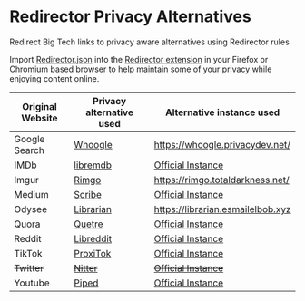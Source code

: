 # Redirector Privacy Alternatives
Redirect Big Tech links to privacy aware alternatives using Redirector rules

Import [Redirector.json](https://github.com/duyfken/RedirectorPrivacyAlternatives/blob/main/Redirector.json) into the [Redirector extension](https://github.com/einaregilsson/Redirector) in your Firefox or Chromium based browser to help maintain some of your privacy while enjoying content online.

| Original Website  | Privacy alternative used | Alternative instance used
| ------------- | ------------- | ------------- |
| Google Search | [Whoogle](https://github.com/benbusby/whoogle-search)  | https://whoogle.privacydev.net/ |
| IMDb | [libremdb](https://github.com/zyachel/libremdb)  | [Official Instance](https://libremdb.iket.me/) |
| Imgur | [Rimgo](https://codeberg.org/video-prize-ranch/rimgo)  | https://rimgo.totaldarkness.net/ |
| Medium | [Scribe](https://sr.ht/~edwardloveall/Scribe/)  | [Official Instance](https://scribe.rip/) |
| Odysee | [Librarian](https://codeberg.org/librarian/librarian)  | https://librarian.esmailelbob.xyz |
| Quora | [Quetre](https://github.com/zyachel/quetre)  | [Official Instance](https://quetre.iket.me/) |
| Reddit | [Libreddit](https://github.com/libreddit/libreddit)  | [Official Instance](https://libreddit.spike.codes/) |
| TikTok | [ProxiTok](https://github.com/pablouser1/ProxiTok)  | [Official Instance](https://proxitok.pabloferreiro.es/) |
| ~~Twitter~~ | ~~[Nitter](https://github.com/zedeus/nitter)~~  | ~~[Official Instance](https://nitter.net/)~~ |
| Youtube | [Piped](https://github.com/TeamPiped/Piped)  | [Official Instance](https://piped.video/) |

